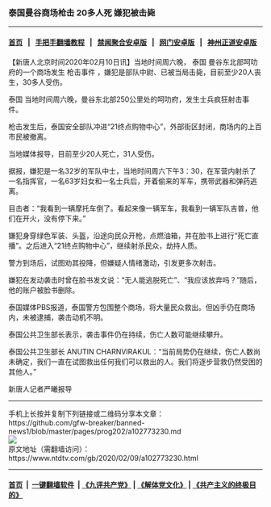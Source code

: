 ### 泰国曼谷商场枪击 20多人死 嫌犯被击毙
------------------------

#### [首页](https://github.com/gfw-breaker/banned-news1/blob/master/README.md) &nbsp;&nbsp;|&nbsp;&nbsp; [手把手翻墙教程](https://github.com/gfw-breaker/guides/wiki) &nbsp;&nbsp;|&nbsp;&nbsp; [禁闻聚合安卓版](https://github.com/gfw-breaker/bn-android) &nbsp;&nbsp;|&nbsp;&nbsp; [网门安卓版](https://github.com/oGate2/oGate) &nbsp;&nbsp;|&nbsp;&nbsp; [神州正道安卓版](https://github.com/SzzdOgate/update) 



<div><div class="post_content" itemprop="articleBody">
 <p>
  【新唐人北京时间2020年02月10日讯】当地时间周六晚，
  <ok href="https://www.ntdtv.com/gb/泰国.htm">
   泰国
  </ok>
  曼谷东北部呵叻府的一个商场发生
  <ok href="https://www.ntdtv.com/gb/枪击事件.htm">
   枪击事件
  </ok>
  ，嫌犯是部队中尉、已被当局击毙，目前至少20人丧生，30多人受伤。
 </p>
 <p>
  <ok href="https://www.ntdtv.com/gb/泰国.htm">
   泰国
  </ok>
  当地时间周六晚，曼谷东北部250公里处的呵叻府，发生士兵疯狂射击事件。
 </p>
 <p>
  枪击发生后，泰国安全部队冲进“21终点购物中心”，外部街区封闭，商场内的上百市民被撤离。
 </p>
 <p>
  当地媒体报导，目前至少20人死亡，31人受伤。
 </p>
 <p>
  据报，嫌犯是一名32岁的军队中士，当地时间周六下午3：30，在军营内射杀了一名指挥官，一名63岁妇女和一名士兵后，开着偷来的军车，携带武器和弹药逃离。
 </p>
 <p>
  目击者：“我看到一辆摩托车倒了。看起来像一辆军车，我看到一辆军队吉普，他们在开火，没有停下来。”
 </p>
 <p>
  嫌犯身穿绿色军装、头盔，沿途向民众开枪，点燃油箱，并在脸书上进行“死亡直播”。之后进入“21终点购物中心”，继续射杀民众，劫持人质。
 </p>
 <p>
  警方到场后，试图劝其投降，但嫌疑人情绪激动，引发更多次射击。
 </p>
 <p>
  嫌犯在发动袭击时曾在脸书发文说：“无人能逃脱死亡”、“我应该放弃吗？”随后，他的账户被脸书删除。
 </p>
 <p>
  泰国媒体PBS报道，泰国警方包围整个商场，将大量民众救出。但凶手仍在商场内，未被逮捕，袭击动机不明。
 </p>
 <p>
  泰国公共卫生部长表示，袭击事件仍在持续，伤亡人数可能继续攀升。
 </p>
 <p>
  泰国公共卫生部长 ANUTIN CHARNVIRAKUL：“当前局势仍在继续，伤亡人数尚未确定，我们一直在试图救出任何我们可以救出的人。我们将逐步营救仍然受困的其他人。”
 </p>
 <p>
  新唐人记者严曦报导
 </p>
 <div class="single_ad">
 </div>
</div>
</div>
<hr/>
手机上长按并复制下列链接或二维码分享本文章：<br/>
https://github.com/gfw-breaker/banned-news1/blob/master/pages/prog202/a102773230.md <br/>
<a href='https://github.com/gfw-breaker/banned-news1/blob/master/pages/prog202/a102773230.md'><img src='https://github.com/gfw-breaker/banned-news1/blob/master/pages/prog202/a102773230.md.png'/></a> <br/>
原文地址（需翻墙访问）：https://www.ntdtv.com/gb/2020/02/09/a102773230.html


------------------------
#### [首页](https://github.com/gfw-breaker/banned-news1/blob/master/README.md) &nbsp;|&nbsp; [一键翻墙软件](https://github.com/gfw-breaker/nogfw/blob/master/README.md) &nbsp;| [《九评共产党》](https://github.com/gfw-breaker/9ping.md/blob/master/README.md#九评之一评共产党是什么) | [《解体党文化》](https://github.com/gfw-breaker/jtdwh.md/blob/master/README.md) | [《共产主义的终极目的》](https://github.com/gfw-breaker/gczydzjmd.md/blob/master/README.md)


<img src='http://gfw-breaker.win/banned-news/pages/prog202/a102773230.md' width='0px' height='0px'/>